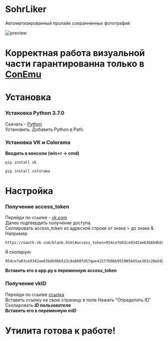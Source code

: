 # SohrLiker
Автоматизированный пролайк сохранненных фотографий   

![preview](https://i.imgur.com/FI2mvtK.png)

# Корректная работа визуальной части гарантированна только в [ConEmu](http://conemu.ru/ru/)
# Установка 
### Установка Python 3.7.0
  Скачать - [Python](https://www.python.org/ftp/python/3.7.0/python-3.7.0-amd64.exe)   
  Установить. Добавить Python в Path.

### Установка VK и Colorama
   **Вводить в консоли (win+r -> cmd)**
   ```
   pip install vk
   ```
   ```
   pip install colorama
   ```



# Настройка
### Получение access_token
  Перейди по ссылке - [vk.com](https://oauth.vk.com/authorize?client_id=6812123&display=page&redirect_uri=https://oauth.vk.com/blank.html&scope=photos,wall,offline&response_type=token&v=5.92&state=123456)  
  Далее подтвердить получение доступа.  
  Скопировать access_token из адресной строки от знака = до знака &  
  Например 
  ```
  https://oauth.vk.com/blank.html#access_token=954ce7e03ce9342ae63b6b9bb523c0a660fd57qwe42577b06b955905b45ae303c20e5828ff751137eddf&expires_in=0
  ```
  Я скопирую  
  ```
  954ce7e03ce9342ae63b6b9bb523c0a660fd57qwe42577b06b955905b45ae303c20e5828ff751137eddf
  ```
  **Вставить его в app.py в переменную access_token**

### Получение vkID
  Перейди по ссылке [ссылка](http://regvk.com/id/)   
  Вставить ссылку на свою страницу в поле
  Нажать "Определить ID"
  Скопировать ***ID пользователя***   
  **Вставить его в переменную *mID***
  
  # Утилита готова к работе!
  
  
